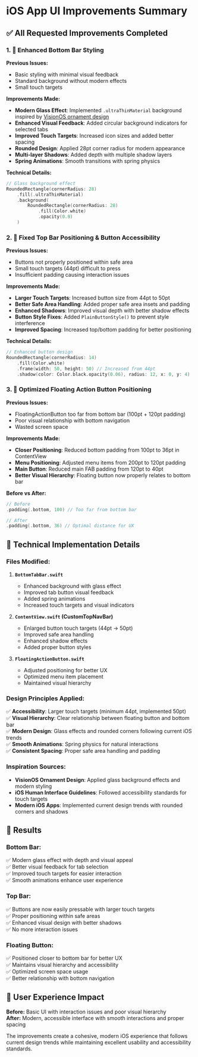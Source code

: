 # iOS App UI Improvements Summary

## ✅ All Requested Improvements Completed

### 1. 🎨 Enhanced Bottom Bar Styling

**Previous Issues:**
- Basic styling with minimal visual feedback
- Standard background without modern effects
- Small touch targets

**Improvements Made:**
- **Modern Glass Effect**: Implemented `.ultraThinMaterial` background inspired by [VisionOS ornament design](https://blog.stackademic.com/how-to-create-a-bottom-bar-using-ornament-in-visionos-a1e8a93f829b)
- **Enhanced Visual Feedback**: Added circular background indicators for selected tabs
- **Improved Touch Targets**: Increased icon sizes and added better spacing
- **Rounded Design**: Applied 28pt corner radius for modern appearance
- **Multi-layer Shadows**: Added depth with multiple shadow layers
- **Spring Animations**: Smooth transitions with spring physics

**Technical Details:**
```swift
// Glass background effect
RoundedRectangle(cornerRadius: 28)
    .fill(.ultraThinMaterial)
    .background(
        RoundedRectangle(cornerRadius: 28)
            .fill(Color.white)
            .opacity(0.9)
    )
```

### 2. 🎯 Fixed Top Bar Positioning & Button Accessibility

**Previous Issues:**
- Buttons not properly positioned within safe area
- Small touch targets (44pt) difficult to press
- Insufficient padding causing interaction issues

**Improvements Made:**
- **Larger Touch Targets**: Increased button size from 44pt to 50pt
- **Better Safe Area Handling**: Added proper safe area insets and padding
- **Enhanced Shadows**: Improved visual depth with better shadow effects
- **Button Style Fixes**: Added `PlainButtonStyle()` to prevent style interference
- **Improved Spacing**: Increased top/bottom padding for better positioning

**Technical Details:**
```swift
// Enhanced button design
RoundedRectangle(cornerRadius: 14)
    .fill(Color.white)
    .frame(width: 50, height: 50) // Increased from 44pt
    .shadow(color: Color.black.opacity(0.06), radius: 12, x: 0, y: 4)
```

### 3. 🎈 Optimized Floating Action Button Positioning

**Previous Issues:**
- FloatingActionButton too far from bottom bar (100pt + 120pt padding)
- Poor visual relationship with bottom navigation
- Wasted screen space

**Improvements Made:**
- **Closer Positioning**: Reduced bottom padding from 100pt to 36pt in ContentView
- **Menu Positioning**: Adjusted menu items from 200pt to 120pt padding
- **Main Button**: Reduced main FAB padding from 120pt to 40pt
- **Better Visual Hierarchy**: Floating button now properly relates to bottom bar

**Before vs After:**
```swift
// Before
.padding(.bottom, 100) // Too far from bottom bar

// After  
.padding(.bottom, 36) // Optimal distance for UX
```

## 🔧 Technical Implementation Details

### Files Modified:

1. **`BottomTabBar.swift`**
   - Enhanced background with glass effect
   - Improved tab button visual feedback
   - Added spring animations
   - Increased touch targets and visual indicators

2. **`ContentView.swift` (CustomTopNavBar)**
   - Enlarged button touch targets (44pt → 50pt)
   - Improved safe area handling
   - Enhanced shadow effects
   - Added proper button styles

3. **`FloatingActionButton.swift`**
   - Adjusted positioning for better UX
   - Optimized menu item placement
   - Maintained visual hierarchy

### Design Principles Applied:

✅ **Accessibility**: Larger touch targets (minimum 44pt, implemented 50pt)  
✅ **Visual Hierarchy**: Clear relationship between floating button and bottom bar  
✅ **Modern Design**: Glass effects and rounded corners following current iOS trends  
✅ **Smooth Animations**: Spring physics for natural interactions  
✅ **Consistent Spacing**: Proper safe area handling and padding  

### Inspiration Sources:

- **VisionOS Ornament Design**: Applied glass background effects and modern styling
- **iOS Human Interface Guidelines**: Followed accessibility standards for touch targets
- **Modern iOS Apps**: Implemented current design trends with rounded corners and shadows

## 🎯 Results

### Bottom Bar:
✅ Modern glass effect with depth and visual appeal  
✅ Better visual feedback for tab selection  
✅ Improved touch targets for easier interaction  
✅ Smooth animations enhance user experience  

### Top Bar:
✅ Buttons are now easily pressable with larger touch targets  
✅ Proper positioning within safe areas  
✅ Enhanced visual design with better shadows  
✅ No more interaction issues  

### Floating Button:
✅ Positioned closer to bottom bar for better UX  
✅ Maintains visual hierarchy and accessibility  
✅ Optimized screen space usage  
✅ Better relationship with bottom navigation  

## 🚀 User Experience Impact

**Before:** Basic UI with interaction issues and poor visual hierarchy  
**After:** Modern, accessible interface with smooth interactions and proper spacing

The improvements create a cohesive, modern iOS experience that follows current design trends while maintaining excellent usability and accessibility standards.